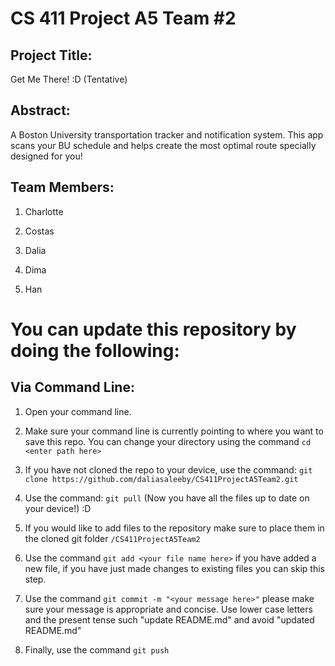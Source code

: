 # CS 411 Project A5 Team #2

## Project Title: 
Get Me There! :D (Tentative)

## Abstract: 
A Boston University transportation tracker and notification system. This app scans your BU schedule and helps create the most optimal route specially designed for you!

## Team Members:
1. Charlotte

2. Costas

3. Dalia

4. Dima

5. Han

# You can update this repository by doing the following:
  
## Via Command Line:
  1. Open your command line.
  2. Make sure your command line is currently pointing to where you want to save this repo. You can change your directory using the command ``` cd <enter path here> ```
  3. If you have not cloned the repo to your device, use the command: ``` git clone https://github.com/daliasaleeby/CS411ProjectA5Team2.git ```
  
  4. Use the command: ``` git pull ``` (Now you have all the files up to date on your device!) :D
  5. If you would like to add files to the repository make sure to place them in the cloned git folder ``` /CS411ProjectA5Team2 ```
  6. Use the command ``` git add <your file name here> ``` if you have added a new file, if you have just made changes to existing files you can skip this step.
  7. Use the command ``` git commit -m "<your message here>" ``` please make sure your message is appropriate and concise. Use lower case letters and the present tense such "update README.md" and avoid "updated README.md"
  8. Finally, use the command ``` git push ```

